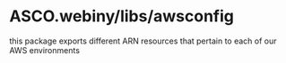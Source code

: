 # ASCO.webiny/libs/awsconfig

this package exports different ARN resources that pertain to each of our AWS environments